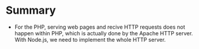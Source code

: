 # Summary
* For the PHP, serving web pages and recive HTTP requests does not happen within PHP, which is actually done by the Apache HTTP server. With Node.js, we need to implement the whole HTTP server.